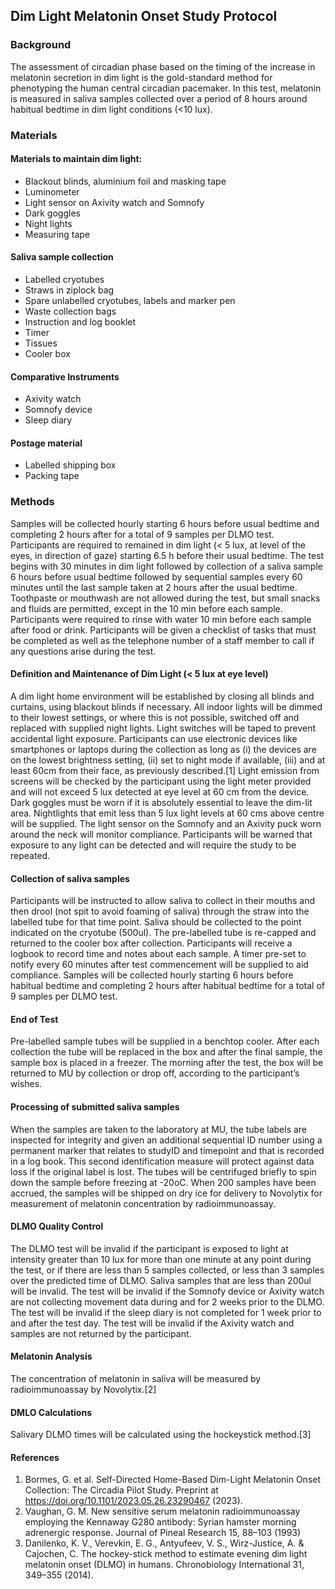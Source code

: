 ##  Dim Light Melatonin Onset Study Protocol 

### Background  
The assessment of circadian phase based on the timing of the increase in melatonin secretion in dim light is the gold-standard method for phenotyping the human central circadian pacemaker. In this test, melatonin is measured in saliva samples collected over a period of 8 hours around habitual bedtime in dim light conditions (<10 lux). 

### Materials  

####  Materials to maintain dim light: 
* Blackout blinds, aluminium foil and masking tape
* Luminometer
* Light sensor on Axivity watch and Somnofy
* Dark goggles
* Night lights
* Measuring tape

#### Saliva sample collection  
* Labelled cryotubes
* Straws in ziplock bag
* Spare unlabelled cryotubes, labels and marker pen
* Waste collection bags
* Instruction and log booklet
* Timer
* Tissues
* Cooler box

#### Comparative Instruments
* Axivity watch
* Somnofy device
* Sleep diary

#### Postage material  
* Labelled shipping box
* Packing tape


### Methods  
Samples will be collected hourly starting 6 hours before usual bedtime and completing 2 hours after for a total of 9 samples per DLMO test. Participants are required to remained in dim light (< 5 lux, at level of the eyes, in direction of gaze) starting 6.5 h before their usual bedtime. 
The test begins with 30 minutes in dim light followed by collection of a saliva sample 6 hours before usual bedtime followed by sequential samples every 60 minutes until the last sample taken at 2 hours after the usual bedtime. 
Toothpaste or mouthwash are not allowed during the test, but small snacks and fluids are permitted, except in the 10 min before each sample. Participants were required to rinse with water 10 min before each sample after food or drink.
Participants will be given a checklist of tasks that must be completed as well as the telephone number of a staff member to call if any questions arise during the test.

#### Definition and Maintenance of Dim Light (< 5 lux at eye level)  
A dim light home environment will be established by closing all blinds and curtains, using blackout blinds if necessary. All indoor lights will be dimmed to their lowest settings, or where this is not possible, switched off and replaced with supplied night lights. Light switches will be taped to prevent accidental light exposure. Participants can use electronic devices like smartphones or laptops during the collection as long as (i) the devices are on the lowest brightness setting, (ii) set to night mode if available, (iii) and at least 60cm from their face, as previously described.[1] Light emission from screens will be checked by the participant using the light meter provided and will not exceed 5 lux detected at eye level at 60 cm from the device. Dark goggles must be worn if it is absolutely essential to leave the dim-lit area. Nightlights that emit less than 5 lux light levels at 60 cms above centre will be supplied.
The light sensor on the Somnofy and an Axivity puck worn around the neck will monitor compliance. Participants will be warned that exposure to any light can be detected and will require the study to be repeated.

####  Collection of saliva samples  
Participants will be instructed to allow saliva to collect in their mouths and then drool (not spit to avoid foaming of saliva) through the straw into the labelled tube for that time point. Saliva should be collected to the point indicated on the cryotube (500ul). The pre-labelled tube is re-capped and returned to the cooler box after collection. Participants will receive a logbook to record time and notes about each sample. A timer pre-set to notify every 60 minutes after test commencement will be supplied to aid compliance. Samples will be collected hourly starting 6 hours before habitual bedtime and completing 2 hours after habitual bedtime for a total of 9 samples per DLMO test.

####  End of Test  
Pre-labelled sample tubes will be supplied in a benchtop cooler. After each collection the tube will be replaced in the box and after the final sample, the sample box is placed in a freezer. The morning after the test, the box will be returned to MU by collection or drop off, according to the participant’s wishes.

####  Processing of submitted saliva samples  
When the samples are taken to the laboratory at MU, the tube labels are inspected for integrity and given an additional sequential ID number using a permanent marker that relates to studyID and timepoint and that is recorded in a log book. This second identification measure will protect against data loss if the original label is lost. The tubes will be centrifuged briefly to spin down the sample before freezing at -20oC. When 200 samples have been accrued, the samples will be shipped on dry ice for delivery to Novolytix for measurement of melatonin concentration by radioimmunoassay.

####  DLMO Quality Control  
The DLMO test will be invalid if the participant is exposed to light at intensity greater than 10 lux for more than one minute at any point during the test, or if there are less than 5 samples collected, or less than 3 samples over the predicted time of DLMO. Saliva samples that are less than 200ul will be invalid. The test will be invalid if the Somnofy device or Axivity watch are not collecting movement data during and for 2 weeks prior to the DLMO. The test will be invalid if the sleep diary is not completed for 1 week prior to and after the test day. The test will be invalid if the Axivity watch and samples are not returned by the participant.

####  Melatonin Analysis  
The concentration of melatonin in saliva will be measured by radioimmunoassay by Novolytix.[2]

#### DMLO Calculations  
Salivary DLMO times will be calculated using the hockeystick method.[3]


####  References
1. Bormes, G. et al. Self-Directed Home-Based Dim-Light Melatonin Onset Collection: The Circadia Pilot Study. Preprint at https://doi.org/10.1101/2023.05.26.23290467 (2023).
2. Vaughan, G. M. New sensitive serum melatonin radioimmunoassay employing the Kennaway G280 antibody: Syrian hamster morning adrenergic response. Journal of Pineal Research 15, 88–103 (1993)
3. Danilenko, K. V., Verevkin, E. G., Antyufeev, V. S., Wirz-Justice, A. & Cajochen, C. The hockey-stick method to estimate evening dim light melatonin onset (DLMO) in humans. Chronobiology International 31, 349–355 (2014).


